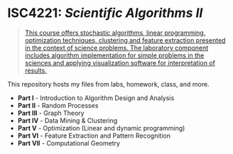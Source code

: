 # ISC4221: _Scientific Algorithms II_

>[This course offers stochastic algorithms, linear programming, optimization techniques, clustering and feature extraction presented in the context of science problems. The laboratory component includes algorithm implementation for simple problems in the sciences and applying visualization software for interpretation of results.](https://www.sc.fsu.edu/undergraduate/courses/657-isc-4221)

This repository hosts my files from labs, homework, class, and more.

- **Part I** - Introduction to Algorithm Design and Analysis
- **Part II** - Random Processes
- **Part III** - Graph Theory
- **Part IV** - Data Mining & Clustering
- **Part V** - Optimization (Linear and dynamic programming)
- **Part VI** - Feature Extraction and Pattern Recognition
- **Part VII** - Computational Geometry

